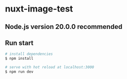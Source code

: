 # nuxt-image-test

## Node.js version 20.0.0 recommended

## Run start 

```bash
# install dependencies
$ npm install

# serve with hot reload at localhost:3000
$ npm run dev

```
